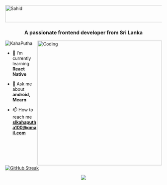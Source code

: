 <img src="https://readme-typing-svg.herokuapp.com?font=Kaushan+Script&size=40&duration=3500&color=447FF7&background=FFFFFF00&center=true&vCenter=true&width=650&height=55&lines=Hey!+It's+KahaPutha+%F0%9F%91%8B%F0%9F%8F%BB;I+am+a+BSE+Student+%F0%9F%A7%91%F0%9F%8F%BB%E2%80%8D%F0%9F%92%BB;I+am+from+Sri+Lanka+%F0%9F%87%AE%F0%9F%87%B3;I+am+a+Learner+%F0%9F%93%88;Please+Support+Subscribe+and+Follow+%E2%9A%99%EF%B8%8F" alt="Sahid" width="650" height="55">
<h3 align="center">A passionate frontend developer from Sri Lanka</h3>
<img align="right"alt="Coding"width="400"src="https://cdn.dribbble.com/users/1162077/screenshots/3848914/programmer.gif">

<p align="left"> <img src="https://komarev.com/ghpvc/?username=Kahaputha&label=Profile%20views&color=0e75b6&style=flat" alt="KahaPutha" /> </p>

- 🌱 I’m currently learning **React Native**

- 💬 Ask me about **android, Mearn**

- 📫 How to reach me **slkahaputha100@gmail.com**

</p>

[![GitHub Streak](https://github-readme-streak-stats.herokuapp.com/?user=KahaPutha&theme=highcontrast)](https://github.com/KahaPutha/github-readme-streak-stats)
</div>

<p align="center">
  <a href="https://github.com/KahaPutha">
    <img src="https://activity-graph.herokuapp.com/graph?username=KahaPutha&theme=react-dark" />
  </a>
</p>


